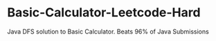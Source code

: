 # Basic-Calculator-Leetcode-Hard
Java DFS solution to Basic Calculator. Beats 96% of Java Submissions
